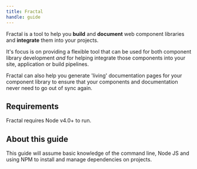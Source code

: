 ```yaml
---
title: Fractal
handle: guide
---
```


Fractal is a tool to help you **build** and **document** web component libraries and **integrate** them into your projects.

It's focus is on providing a flexible tool that can be used for both component library development _and_ for helping integrate those components into your site, application or build pipelines.

Fractal can also help you generate 'living' documentation pages for your component library to ensure that your components and documentation never need to go out of sync again.

## Requirements

Fractal requires Node v4.0+ to run.

## About this guide

This guide will assume basic knowledge of the command line, Node JS and using NPM to install and manage dependencies on projects.
